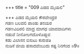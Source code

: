 +++
title = "009 ಎಡದ ಮೈಯಲಿ"

+++
ಎಡದ ಮೈಯಲಿ ಕೌರವೇಂದ್ರರ   
ಗಡಣ ಬಲದಲಿ ಪಾಂಡು ತನಯರ   
ಗಡಣವಿದಿರಲಿ ಮಾದ್ರ ಮಾಗಧ ಯಾದವಾದಿಗಳು   
ನಡುವೆ ನೀನೋಲಗದೊಳೊಪ್ಪುವ   
ಕಡು ವಿಲಾಸನ ಬಿಸುಟು ಕುರುಪತಿ   
ನುಡಿಸೆ ಜೀಯ ಹಸಾದವೆಂಬುದು ಕಷ್ಟ ನಿನಗೆಂದ    ॥9॥
